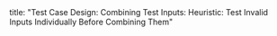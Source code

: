 <frontmatter>
title: "Test Case Design: Combining Test Inputs: Heuristic: Test Invalid Inputs Individually Before Combining Them"
</frontmatter>

<include src="unit-inPage-asFlat.md" boilerplate />